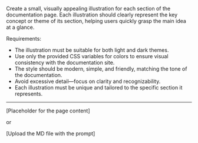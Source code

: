 Create a small, visually appealing illustration for each section of the documentation page. Each illustration should clearly represent the key concept or theme of its section, helping users quickly grasp the main idea at a glance.

Requirements:
- The illustration must be suitable for both light and dark themes.
- Use only the provided CSS variables for colors to ensure visual consistency with the documentation site.
- The style should be modern, simple, and friendly, matching the tone of the documentation.
- Avoid excessive detail—focus on clarity and recognizability.
- Each illustration must be unique and tailored to the specific section it represents.

<style>
/* Dark theme colors */
html.dark {
    --vp-c-bg: #181225;
    --vp-c-bg-soft: #231a38;
    --vp-c-brand-1: #ff5c2a;
    --vp-c-brand-2: #ffb65c;
    --vp-c-accent-1: #7a4fcf;
    --vp-c-accent-2: #ffe7c7;
    --vp-c-error: #ff2d20;
    --vp-c-text: #ffe7c7;
}

/* Light theme colors */
html:not(.dark), [data-theme="light"], :root {
    --vp-c-bg: #fff8f4;
    --vp-c-bg-soft: #f7f3ef;
    --vp-c-brand-1: #ff5c2a;
    --vp-c-brand-2: #ffb65c;
    --vp-c-accent-1: #5a3d7a;
    --vp-c-accent-2: #241d3a;
    --vp-c-error: #ff2d20;
    --vp-c-text: #241d3a;
}
</style>

---

[Placeholder for the page content]

or

[Upload the MD file with the prompt]